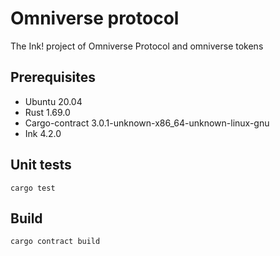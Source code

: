 # Omniverse protocol

The Ink! project of Omniverse Protocol and omniverse tokens

## Prerequisites

- Ubuntu 20.04
- Rust 1.69.0
- Cargo-contract 3.0.1-unknown-x86_64-unknown-linux-gnu
- Ink 4.2.0

## Unit tests

```
cargo test
```

## Build

```
cargo contract build
```
